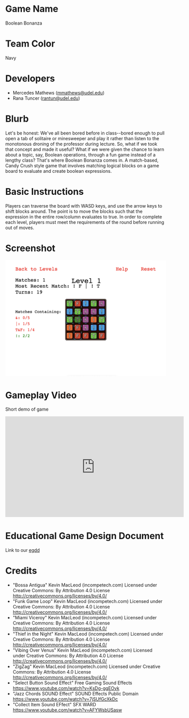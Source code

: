 # Game Name

Boolean Bonanza

# Team Color

Navy

# Developers

-   Mercedes Mathews (mmathews@udel.edu)
-   Rana Tuncer (rantun@udel.edu)

# Blurb

Let's be honest: We've all been bored before in class--bored enough to pull open a tab of solitaire or minesweeper and play it rather than listen to the monotonous droning of the professor during lecture. So, what if we took that concept and made it useful? What if we were given the chance to learn about a topic, say, Boolean operations, through a fun game instead of a lengthy class? That's where Boolean Bonanza comes in. A match-based, Candy Crush style game that involves matching logical blocks on a game board to evaluate and create boolean expressions.

# Basic Instructions

Players can traverse the board with WASD keys, and use the arrow keys to shift blocks around. The point is to move the blocks such that the expression in the entire row/column evaluates to true. In order to complete each level, players must meet the requirements of the round before running out of moves.

# Screenshot

![Game Snapshot](./docs/large.png)

# Gameplay Video

Short demo of game

<iframe width="560" height="315" src="https://www.youtube.com/embed/MoIkJmGQfFU?si=8F-u-RALv5qWJxrQ" title="YouTube video player" frameborder="0" allow="accelerometer; autoplay; clipboard-write; encrypted-media; gyroscope; picture-in-picture; web-share" referrerpolicy="strict-origin-when-cross-origin" allowfullscreen></iframe>

# Educational Game Design Document

Link to our [egdd](https://ud-s24-cisc374.github.io/final-project-navy/docs/egdd.html)

# Credits

-   "Bossa Antigua" Kevin MacLeod (incompetech.com)
    Licensed under Creative Commons: By Attribution 4.0 License http://creativecommons.org/licenses/by/4.0/
-   "Funk Game Loop" Kevin MacLeod (incompetech.com)
    Licensed under Creative Commons: By Attribution 4.0 License http://creativecommons.org/licenses/by/4.0/
-   "Miami Viceroy" Kevin MacLeod (incompetech.com)
    Licensed under Creative Commons: By Attribution 4.0 License http://creativecommons.org/licenses/by/4.0/
-   "Thief in the Night" Kevin MacLeod (incompetech.com) Licensed under Creative Commons: By Attribution 4.0 License http://creativecommons.org/licenses/by/4.0/
-   "Vibing Over Venus" Kevin MacLeod (incompetech.com) Licensed under Creative Commons: By Attribution 4.0 License http://creativecommons.org/licenses/by/4.0/
-   "ZigZag" Kevin MacLeod (incompetech.com)
    Licensed under Creative Commons: By Attribution 4.0 License http://creativecommons.org/licenses/by/4.0/
-   "Select Button Sound Effect" Free Gaming Sound Effects https://www.youtube.com/watch?v=KsDg-ggEOvk
-   "Jazz Chords SOUND Effect" SOUND Effects Public Domain https://www.youtube.com/watch?v=7jSUfGcXkDc
-   "Collect Item Sound EFfect" SFX WARD https://www.youtube.com/watch?v=AFYWsbUSasw
